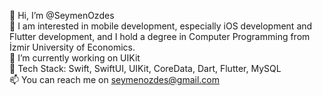 👋 Hi, I’m @SeymenOzdes  
👀 I am interested in mobile development, especially iOS development and Flutter development, and I hold a degree in Computer Programming from İzmir University of Economics.   
🌱 I’m currently working on UIKit  
🧰 Tech Stack: Swift, SwiftUI, UIKit, CoreData, Dart, Flutter, MySQL  
📫 You can reach me on seymenozdes@gmail.com  

